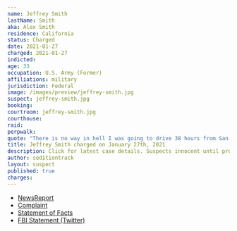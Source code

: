 ```yaml
---
name: Jeffrey Smith
lastName: Smith
aka: Alex Smith
residence: California
status: Charged
date: 2021-01-27
charged: 2021-01-27
indicted:
age: 33
occupation: U.S. Army (Former)
affiliations: military
jurisdiction: Federal
image: /images/preview/jeffrey-smith.jpg
suspect: jeffrey-smith.jpg
booking:
courtroom: jeffrey-smith.jpg
courthouse:
raid:
perpwalk:
quote: "There is no way in hell I was going to drive 38 hours from San Diego and not walk right through the front of the capital (sic) building."
title: Jeffrey Smith charged on January 27th, 2021
description: Click for latest case details. Suspects innocent until proven guilty.
author: seditiontrack
layout: suspect
published: true
charges:
---
```

- [NewsReport](https://www.cbs8.com/article/news/politics/coronado-arrest-capitol-riot/509-740c83a7-f93e-4283-87da-d5a54005906b)
- [Complaint](https://www.justice.gov/opa/page/file/1361426/download)
- [Statement of Facts](https://www.justice.gov/opa/page/file/1361426/download)
- [FBI Statement (Twitter)](https://twitter.com/FBISanDiego/status/1354835002513645571?s=20)
